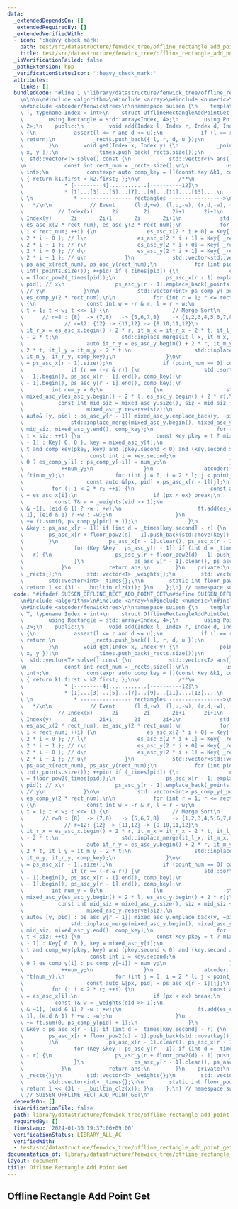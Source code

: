 ```yaml
---
data:
  _extendedDependsOn: []
  _extendedRequiredBy: []
  _extendedVerifiedWith:
  - icon: ':heavy_check_mark:'
    path: test/src/datastructure/fenwick_tree/offline_rectangle_add_point_get/rectangle_add_point_get.test.cpp
    title: test/src/datastructure/fenwick_tree/offline_rectangle_add_point_get/rectangle_add_point_get.test.cpp
  _isVerificationFailed: false
  _pathExtension: hpp
  _verificationStatusIcon: ':heavy_check_mark:'
  attributes:
    links: []
  bundledCode: "#line 1 \"library/datastructure/fenwick_tree/offline_rectangle_add_point_get.hpp\"\
    \n\n\n\n#include <algorithm>\n#include <array>\n#include <numeric>\n#include <vector>\n\
    \n#include <atcoder/fenwicktree>\n\nnamespace suisen {\n    template <typename\
    \ T, typename Index = int>\n    struct OfflineRectangleAddPointGet {\n    private:\n\
    \        using Rectangle = std::array<Index, 4>;\n        using Point = std::array<Index,\
    \ 2>;\n    public:\n        void add(Index l, Index r, Index d, Index u, T w)\
    \ {\n            assert(l <= r and d <= u);\n            if (l == r or d == u)\
    \ return;\n            _rects.push_back({ l, r, d, u });\n            _weights.push_back(w);\n\
    \        }\n        void get(Index x, Index y) {\n            _points.push_back({\
    \ x, y });\n            _times.push_back(_rects.size());\n        }\n\n      \
    \  std::vector<T> solve() const {\n            std::vector<T> ans(_points.size());\n\
    \n            const int rect_num = _rects.size();\n\n            using Key = std::pair<Index,\
    \ int>;\n            constexpr auto comp_key = [](const Key &k1, const Key& k2)\
    \ { return k1.first < k2.first; };\n\n            /**\n             * [---------------------8]\n\
    \             * [---------4]............[----------12]\n             * [---2]......[---6]......[--10]........[----14]\n\
    \             * [1]...[3]...[5]...[7]...[9]...[11]....[13]....\n             *\
    \ \n             * ---------------- rectangles ----------------->\n          \
    \   */\n\n            // Event      (l,d,+w), (l,u,-w), (r,d,-w), (r,u,+w)\n \
    \           // Index(x)      2i        2i       2i+1      2i+1\n            //\
    \ Index(y)      2i       2i+1       2i       2i+1\n            std::vector<Key>\
    \ es_asc_x(2 * rect_num), es_asc_y(2 * rect_num);\n            for (int i = 0;\
    \ i < rect_num; ++i) {\n                es_asc_x[2 * i + 0] = Key{ _rects[i][0],\
    \ 2 * i + 0 }; // l\n                es_asc_x[2 * i + 1] = Key{ _rects[i][1],\
    \ 2 * i + 1 }; // r\n                es_asc_y[2 * i + 0] = Key{ _rects[i][2],\
    \ 2 * i + 0 }; // d\n                es_asc_y[2 * i + 1] = Key{ _rects[i][3],\
    \ 2 * i + 1 }; // u\n            }\n            std::vector<std::vector<Key>>\
    \ ps_asc_x(rect_num), ps_asc_y(rect_num);\n            for (int pid = 0; pid <\
    \ int(_points.size()); ++pid) if (_times[pid]) {\n                const int r\
    \ = floor_pow2(_times[pid]);\n                ps_asc_x[r - 1].emplace_back(_points[pid][0],\
    \ pid); // x\n                ps_asc_y[r - 1].emplace_back(_points[pid][1], pid);\
    \ // y\n            }\n\n            std::vector<int> ps_comp_y(_points.size()),\
    \ es_comp_y(2 * rect_num);\n\n            for (int r = 1; r <= rect_num; ++r)\
    \ {\n                const int w = -r & r, l = r - w;\n                for (int\
    \ t = 1; t < w; t <<= 1) {\n                    // Merge Sort\n              \
    \      // r=8 : {8}  -> {7,8}   -> {5,6,7,8}    -> {1,2,3,4,5,6,7,8}\n       \
    \             // r=12: {12} -> {11,12} -> {9,10,11,12}\n                    auto\
    \ it_r_x = es_asc_x.begin() + 2 * r, it_m_x = it_r_x - 2 * t, it_l_x = it_m_x\
    \ - 2 * t;\n                    std::inplace_merge(it_l_x, it_m_x, it_r_x, comp_key);\n\
    \                    auto it_r_y = es_asc_y.begin() + 2 * r, it_m_y = it_r_y -\
    \ 2 * t, it_l_y = it_m_y - 2 * t;\n                    std::inplace_merge(it_l_y,\
    \ it_m_y, it_r_y, comp_key);\n                }\n\n                const int point_num\
    \ = ps_asc_x[r - 1].size();\n                if (point_num == 0) continue;\n \
    \               if (r == (-r & r)) {\n                    std::sort(ps_asc_x[r\
    \ - 1].begin(), ps_asc_x[r - 1].end(), comp_key);\n                    std::sort(ps_asc_y[r\
    \ - 1].begin(), ps_asc_y[r - 1].end(), comp_key);\n                }\n       \
    \         int num_y = 0;\n                {\n                    std::vector<Key>\
    \ mixed_asc_y(es_asc_y.begin() + 2 * l, es_asc_y.begin() + 2 * r);\n         \
    \           const int mid_siz = mixed_asc_y.size(), siz = mid_siz + point_num;\n\
    \                    mixed_asc_y.reserve(siz);\n                    for (const\
    \ auto& [y, pid] : ps_asc_y[r - 1]) mixed_asc_y.emplace_back(y, ~pid);\n     \
    \               std::inplace_merge(mixed_asc_y.begin(), mixed_asc_y.begin() +\
    \ mid_siz, mixed_asc_y.end(), comp_key);\n                    for (int t = 0;\
    \ t < siz; ++t) {\n                        const Key pkey = t ? mixed_asc_y[t\
    \ - 1] : Key{ 0, 0 }, key = mixed_asc_y[t];\n                        num_y +=\
    \ t and comp_key(pkey, key) and (pkey.second < 0) and (key.second >= 0);\n   \
    \                     const int i = key.second;\n                        (i >=\
    \ 0 ? es_comp_y[i] : ps_comp_y[~i]) = num_y;\n                    }\n        \
    \            ++num_y;\n                }\n                atcoder::fenwick_tree<T>\
    \ ft(num_y);\n                for (int j = 0, i = 2 * l; j < point_num; ++j) {\n\
    \                    const auto &[px, pid] = ps_asc_x[r - 1][j];\n           \
    \         for (; i < 2 * r; ++i) {\n                        const auto &[ex, eid]\
    \ = es_asc_x[i];\n                        if (px < ex) break;\n              \
    \          const T& w = _weights[eid >> 1];\n                        ft.add(es_comp_y[eid\
    \ & ~1], (eid & 1) ? -w : +w);\n                        ft.add(es_comp_y[eid |\
    \ 1], (eid & 1) ? +w : -w);\n                    }\n                    ans[pid]\
    \ += ft.sum(0, ps_comp_y[pid] + 1);\n                }\n                for (Key\
    \ &key : ps_asc_x[r - 1]) if (int d = _times[key.second] - r) {\n            \
    \        ps_asc_x[r + floor_pow2(d) - 1].push_back(std::move(key));\n        \
    \        }\n                ps_asc_x[r - 1].clear(), ps_asc_x[r - 1].shrink_to_fit();\n\
    \                for (Key &key : ps_asc_y[r - 1]) if (int d = _times[key.second]\
    \ - r) {\n                    ps_asc_y[r + floor_pow2(d) - 1].push_back(std::move(key));\n\
    \                }\n                ps_asc_y[r - 1].clear(), ps_asc_y[r - 1].shrink_to_fit();\n\
    \            }\n            return ans;\n        }\n    private:\n        std::vector<Rectangle>\
    \ _rects{};\n        std::vector<T> _weights{};\n        std::vector<Point> _points{};\n\
    \        std::vector<int> _times{};\n\n        static int floor_pow2(int x) {\
    \ return 1 << (31 - __builtin_clz(x)); }\n    };\n} // namespace suisen\n\n\n"
  code: "#ifndef SUISEN_OFFLINE_RECT_ADD_POINT_GET\n#define SUISEN_OFFLINE_RECT_ADD_POINT_GET\n\
    \n#include <algorithm>\n#include <array>\n#include <numeric>\n#include <vector>\n\
    \n#include <atcoder/fenwicktree>\n\nnamespace suisen {\n    template <typename\
    \ T, typename Index = int>\n    struct OfflineRectangleAddPointGet {\n    private:\n\
    \        using Rectangle = std::array<Index, 4>;\n        using Point = std::array<Index,\
    \ 2>;\n    public:\n        void add(Index l, Index r, Index d, Index u, T w)\
    \ {\n            assert(l <= r and d <= u);\n            if (l == r or d == u)\
    \ return;\n            _rects.push_back({ l, r, d, u });\n            _weights.push_back(w);\n\
    \        }\n        void get(Index x, Index y) {\n            _points.push_back({\
    \ x, y });\n            _times.push_back(_rects.size());\n        }\n\n      \
    \  std::vector<T> solve() const {\n            std::vector<T> ans(_points.size());\n\
    \n            const int rect_num = _rects.size();\n\n            using Key = std::pair<Index,\
    \ int>;\n            constexpr auto comp_key = [](const Key &k1, const Key& k2)\
    \ { return k1.first < k2.first; };\n\n            /**\n             * [---------------------8]\n\
    \             * [---------4]............[----------12]\n             * [---2]......[---6]......[--10]........[----14]\n\
    \             * [1]...[3]...[5]...[7]...[9]...[11]....[13]....\n             *\
    \ \n             * ---------------- rectangles ----------------->\n          \
    \   */\n\n            // Event      (l,d,+w), (l,u,-w), (r,d,-w), (r,u,+w)\n \
    \           // Index(x)      2i        2i       2i+1      2i+1\n            //\
    \ Index(y)      2i       2i+1       2i       2i+1\n            std::vector<Key>\
    \ es_asc_x(2 * rect_num), es_asc_y(2 * rect_num);\n            for (int i = 0;\
    \ i < rect_num; ++i) {\n                es_asc_x[2 * i + 0] = Key{ _rects[i][0],\
    \ 2 * i + 0 }; // l\n                es_asc_x[2 * i + 1] = Key{ _rects[i][1],\
    \ 2 * i + 1 }; // r\n                es_asc_y[2 * i + 0] = Key{ _rects[i][2],\
    \ 2 * i + 0 }; // d\n                es_asc_y[2 * i + 1] = Key{ _rects[i][3],\
    \ 2 * i + 1 }; // u\n            }\n            std::vector<std::vector<Key>>\
    \ ps_asc_x(rect_num), ps_asc_y(rect_num);\n            for (int pid = 0; pid <\
    \ int(_points.size()); ++pid) if (_times[pid]) {\n                const int r\
    \ = floor_pow2(_times[pid]);\n                ps_asc_x[r - 1].emplace_back(_points[pid][0],\
    \ pid); // x\n                ps_asc_y[r - 1].emplace_back(_points[pid][1], pid);\
    \ // y\n            }\n\n            std::vector<int> ps_comp_y(_points.size()),\
    \ es_comp_y(2 * rect_num);\n\n            for (int r = 1; r <= rect_num; ++r)\
    \ {\n                const int w = -r & r, l = r - w;\n                for (int\
    \ t = 1; t < w; t <<= 1) {\n                    // Merge Sort\n              \
    \      // r=8 : {8}  -> {7,8}   -> {5,6,7,8}    -> {1,2,3,4,5,6,7,8}\n       \
    \             // r=12: {12} -> {11,12} -> {9,10,11,12}\n                    auto\
    \ it_r_x = es_asc_x.begin() + 2 * r, it_m_x = it_r_x - 2 * t, it_l_x = it_m_x\
    \ - 2 * t;\n                    std::inplace_merge(it_l_x, it_m_x, it_r_x, comp_key);\n\
    \                    auto it_r_y = es_asc_y.begin() + 2 * r, it_m_y = it_r_y -\
    \ 2 * t, it_l_y = it_m_y - 2 * t;\n                    std::inplace_merge(it_l_y,\
    \ it_m_y, it_r_y, comp_key);\n                }\n\n                const int point_num\
    \ = ps_asc_x[r - 1].size();\n                if (point_num == 0) continue;\n \
    \               if (r == (-r & r)) {\n                    std::sort(ps_asc_x[r\
    \ - 1].begin(), ps_asc_x[r - 1].end(), comp_key);\n                    std::sort(ps_asc_y[r\
    \ - 1].begin(), ps_asc_y[r - 1].end(), comp_key);\n                }\n       \
    \         int num_y = 0;\n                {\n                    std::vector<Key>\
    \ mixed_asc_y(es_asc_y.begin() + 2 * l, es_asc_y.begin() + 2 * r);\n         \
    \           const int mid_siz = mixed_asc_y.size(), siz = mid_siz + point_num;\n\
    \                    mixed_asc_y.reserve(siz);\n                    for (const\
    \ auto& [y, pid] : ps_asc_y[r - 1]) mixed_asc_y.emplace_back(y, ~pid);\n     \
    \               std::inplace_merge(mixed_asc_y.begin(), mixed_asc_y.begin() +\
    \ mid_siz, mixed_asc_y.end(), comp_key);\n                    for (int t = 0;\
    \ t < siz; ++t) {\n                        const Key pkey = t ? mixed_asc_y[t\
    \ - 1] : Key{ 0, 0 }, key = mixed_asc_y[t];\n                        num_y +=\
    \ t and comp_key(pkey, key) and (pkey.second < 0) and (key.second >= 0);\n   \
    \                     const int i = key.second;\n                        (i >=\
    \ 0 ? es_comp_y[i] : ps_comp_y[~i]) = num_y;\n                    }\n        \
    \            ++num_y;\n                }\n                atcoder::fenwick_tree<T>\
    \ ft(num_y);\n                for (int j = 0, i = 2 * l; j < point_num; ++j) {\n\
    \                    const auto &[px, pid] = ps_asc_x[r - 1][j];\n           \
    \         for (; i < 2 * r; ++i) {\n                        const auto &[ex, eid]\
    \ = es_asc_x[i];\n                        if (px < ex) break;\n              \
    \          const T& w = _weights[eid >> 1];\n                        ft.add(es_comp_y[eid\
    \ & ~1], (eid & 1) ? -w : +w);\n                        ft.add(es_comp_y[eid |\
    \ 1], (eid & 1) ? +w : -w);\n                    }\n                    ans[pid]\
    \ += ft.sum(0, ps_comp_y[pid] + 1);\n                }\n                for (Key\
    \ &key : ps_asc_x[r - 1]) if (int d = _times[key.second] - r) {\n            \
    \        ps_asc_x[r + floor_pow2(d) - 1].push_back(std::move(key));\n        \
    \        }\n                ps_asc_x[r - 1].clear(), ps_asc_x[r - 1].shrink_to_fit();\n\
    \                for (Key &key : ps_asc_y[r - 1]) if (int d = _times[key.second]\
    \ - r) {\n                    ps_asc_y[r + floor_pow2(d) - 1].push_back(std::move(key));\n\
    \                }\n                ps_asc_y[r - 1].clear(), ps_asc_y[r - 1].shrink_to_fit();\n\
    \            }\n            return ans;\n        }\n    private:\n        std::vector<Rectangle>\
    \ _rects{};\n        std::vector<T> _weights{};\n        std::vector<Point> _points{};\n\
    \        std::vector<int> _times{};\n\n        static int floor_pow2(int x) {\
    \ return 1 << (31 - __builtin_clz(x)); }\n    };\n} // namespace suisen\n\n#endif\
    \ // SUISEN_OFFLINE_RECT_ADD_POINT_GET\n"
  dependsOn: []
  isVerificationFile: false
  path: library/datastructure/fenwick_tree/offline_rectangle_add_point_get.hpp
  requiredBy: []
  timestamp: '2024-01-30 19:37:06+09:00'
  verificationStatus: LIBRARY_ALL_AC
  verifiedWith:
  - test/src/datastructure/fenwick_tree/offline_rectangle_add_point_get/rectangle_add_point_get.test.cpp
documentation_of: library/datastructure/fenwick_tree/offline_rectangle_add_point_get.hpp
layout: document
title: Offline Rectangle Add Point Get
---
```

## Offline Rectangle Add Point Get
